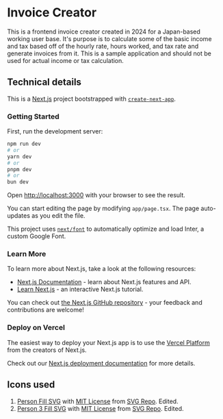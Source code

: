 # Invoice Creator

This is a frontend invoice creator created in 2024 for a Japan-based working user base. It's purpose is to calculate some of the basic income and tax based off of the hourly rate, hours worked, and tax rate and generate invoices from it. This is a sample application and should not be used for actual income or tax calculation.

## Technical details

This is a [Next.js](https://nextjs.org/) project bootstrapped with [`create-next-app`](https://github.com/vercel/next.js/tree/canary/packages/create-next-app).

### Getting Started

First, run the development server:

```bash
npm run dev
# or
yarn dev
# or
pnpm dev
# or
bun dev
```

Open [http://localhost:3000](http://localhost:3000) with your browser to see the result.

You can start editing the page by modifying `app/page.tsx`. The page auto-updates as you edit the file.

This project uses [`next/font`](https://nextjs.org/docs/basic-features/font-optimization) to automatically optimize and load Inter, a custom Google Font.

### Learn More

To learn more about Next.js, take a look at the following resources:

- [Next.js Documentation](https://nextjs.org/docs) - learn about Next.js features and API.
- [Learn Next.js](https://nextjs.org/learn) - an interactive Next.js tutorial.

You can check out [the Next.js GitHub repository](https://github.com/vercel/next.js/) - your feedback and contributions are welcome!

### Deploy on Vercel

The easiest way to deploy your Next.js app is to use the [Vercel Platform](https://vercel.com/new?utm_medium=default-template&filter=next.js&utm_source=create-next-app&utm_campaign=create-next-app-readme) from the creators of Next.js.

Check out our [Next.js deployment documentation](https://nextjs.org/docs/deployment) for more details.

## Icons used

1. [Person Fill SVG](https://www.svgrepo.com/svg/436843/person-fill) with [MIT License](https://www.svgrepo.com/page/licensing/#MIT) from [SVG Repo](https://www.svgrepo.com/). Edited.
2. [Person 3 Fill SVG](https://www.svgrepo.com/svg/436838/person-3-fill) with [MIT License](https://www.svgrepo.com/page/licensing/#MIT) from [SVG Repo](https://www.svgrepo.com/). Edited.